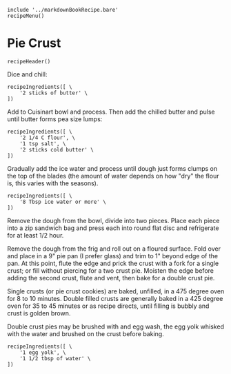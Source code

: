 ~~~ markdown-script
include '../markdownBookRecipe.bare'
recipeMenu()
~~~

# Pie Crust

~~~ markdown-script
recipeHeader()
~~~

Dice and chill:

~~~ markdown-script
recipeIngredients([ \
    '2 sticks of butter' \
])
~~~

Add to Cuisinart bowl and process. Then add the chilled butter and pulse until butter forms pea size lumps:

~~~ markdown-script
recipeIngredients([ \
    '2 1/4 C flour', \
    '1 tsp salt', \
    '2 sticks cold butter' \
])
~~~

Gradually add the ice water and process until dough just forms clumps on the top of the blades (the
amount of water depends on how "dry" the flour is, this varies with the seasons).

~~~ markdown-script
recipeIngredients([ \
    '8 Tbsp ice water or more' \
])
~~~

Remove the dough from the bowl, divide into two pieces. Place each piece into a zip sandwich bag and
press each into round flat disc and refrigerate for at least 1/2 hour.

Remove the dough from the frig and roll out on a floured surface. Fold over and place in a 9" pie
pan (I prefer glass) and trim to 1" beyond edge of the pan. At this point, flute the edge and prick
the crust with a fork for a single crust; or fill without piercing for a two crust pie.  Moisten
the edge before adding the second crust, flute and vent, then bake for a double crust pie.

Single crusts (or pie crust cookies) are baked, unfilled, in a 475 degree oven for 8 to 10 minutes.
Double filled crusts are generally baked in a 425 degree oven for 35 to 45 minutes or as recipe
directs, until filling is bubbly and crust is golden brown.

Double crust pies may be brushed with and egg wash, the egg yolk whisked with the water and brushed
on the crust before baking.

~~~ markdown-script
recipeIngredients([ \
    '1 egg yolk', \
    '1 1/2 tbsp of water' \
])
~~~
